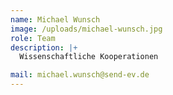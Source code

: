 ```yaml
---
name: Michael Wunsch
image: /uploads/michael-wunsch.jpg
role: Team
description: |+
  Wissenschaftliche Kooperationen

mail: michael.wunsch@send-ev.de
---
```


